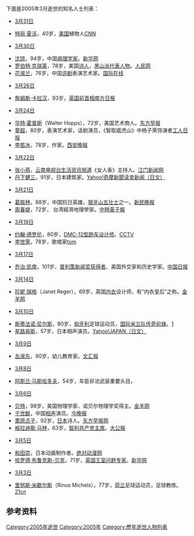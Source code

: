 <noinclude>

下面是2005年3月逝世的知名人士列表： </noinclude>

  - [3月31日](../Page/3月31日.md "wikilink")

<!-- end list -->

  - [特丽·夏沃](../Page/特丽·夏沃.md "wikilink")，40岁，[美国](../Page/美国.md "wikilink")植物人[CNN](http://www.cnn.com/2005/LAW/03/31/schiavo/index.html)

<!-- end list -->

  - [3月30日](../Page/3月30日.md "wikilink")

<!-- end list -->

  - [沈琼](https://zh.wikipedia.org/wiki/沈琼 "wikilink")，94岁，中国[病理学家](https://zh.wikipedia.org/wiki/病理学家 "wikilink")。[新华网](http://news.sina.com.cn/c/2005-04-10/18165610454s.shtml)
  - [罗伯特·克瑞莱](https://zh.wikipedia.org/wiki/罗伯特·克瑞莱 "wikilink")，78岁，美国[诗人](https://zh.wikipedia.org/wiki/诗人 "wikilink")，[黑山派代表人物](https://zh.wikipedia.org/wiki/黑山派 "wikilink")。[人民网](http://culture.people.com.cn/GB/22219/3291474.html)
  - [花淑兰](https://zh.wikipedia.org/wiki/花淑兰 "wikilink")，76岁，中国[评剧](../Page/评剧.md "wikilink")表演艺术家。[国际在线](https://web.archive.org/web/20051119020600/http://gb.chinabroadcast.cn/3821/2005/03/31/148%40499588.htm)

<!-- end list -->

  - [3月26日](../Page/3月26日.md "wikilink")

<!-- end list -->

  - [詹姆斯·卡拉汉](https://zh.wikipedia.org/wiki/詹姆斯·卡拉汉 "wikilink")，93岁，[英国前](https://zh.wikipedia.org/wiki/英国 "wikilink")[首相](https://zh.wikipedia.org/wiki/英國首相 "wikilink")[南方日报](http://www.nanfangdaily.com.cn/southnews/dd/nfrb/A09/200503280181.asp)

<!-- end list -->

  - [3月24日](../Page/3月24日.md "wikilink")

<!-- end list -->

  - [华特·霍普斯](https://zh.wikipedia.org/wiki/华特·霍普斯 "wikilink")（Walter Hopps），72岁，美国艺术商人。[东方早报](https://web.archive.org/web/20050910104210/http://www.dfdaily.com/ReadNews.asp?NewsID=32894)
  - [童超](https://zh.wikipedia.org/wiki/童超 "wikilink")，80岁，表演艺术家，话剧演员，《智取威虎山》中杨子荣饰演者[工人日报](https://web.archive.org/web/20050410194553/http://www.grrb.com.cn/news/news_detail.asp?news_id=218164&type_id=25)
  - [李若冰](https://zh.wikipedia.org/wiki/李若冰 "wikilink")，78岁，作家。[西安晚报](https://web.archive.org/web/20070927210812/http://www.xawb.com/gb/wbpaper/2005-03/25/content_509767.htm)

<!-- end list -->

  - [3月22日](../Page/3月22日.md "wikilink")

<!-- end list -->

  - [张小燕](https://zh.wikipedia.org/wiki/张小燕_\(1974年\) "wikilink")，[云南电视台生活资讯频道](https://zh.wikipedia.org/wiki/云南电视台 "wikilink")《女人香》主持人。[江门新闻网](https://web.archive.org/web/20080212171848/http://www.jmnews.com.cn/c/2005/03/24/23/c_543734.shtml)
  - [丹下健三](../Page/丹下健三.md "wikilink")，91岁，日本建筑家。[Yahoo\!奇摩新聞](https://archive.is/20130105164002/http://tw.news.yahoo.com/050322/43/1mb63.html)[读卖新闻（日文）](https://web.archive.org/web/20050324060220/http://www.yomiuri.co.jp/main/news/20050322i111.htm)

<!-- end list -->

  - [3月21日](../Page/3月21日.md "wikilink")

<!-- end list -->

  - [葛振林](https://zh.wikipedia.org/wiki/葛振林 "wikilink")，88岁，中国抗日英雄，[狼牙山五壮士](../Page/狼牙山五壮士.md "wikilink")之一。[新民晚报](https://web.archive.org/web/20070930171121/http://xmwb.news365.com.cn/zgxw/t20050323_440541.htm)
  - [周春堤](https://zh.wikipedia.org/wiki/周春堤 "wikilink")，72岁， 台湾經濟地理學家。[中時電子報](http://news.chinatimes.com/Chinatimes/newslist/newslist-content/0,3546,110503+112005032200064,00.html)

<!-- end list -->

  - [3月19日](../Page/3月19日.md "wikilink")

<!-- end list -->

  - [约翰·德罗伦](https://zh.wikipedia.org/wiki/约翰·德罗伦 "wikilink")，80岁，[DMC-12型跑车设计师](https://zh.wikipedia.org/wiki/DMC-12型跑车 "wikilink")。[CCTV](http://www.cctv.com/program/dysj/20050322/101174.shtml)
  - [李世荣](https://zh.wikipedia.org/wiki/李世荣_\(中国\) "wikilink")，78岁，歌唱家[tom](https://web.archive.org/web/20050321052613/http://fm974.tom.com/1026/1027/2005320-50936.html)

<!-- end list -->

  - [3月17日](../Page/3月17日.md "wikilink")

<!-- end list -->

  - [乔治·凯南](../Page/乔治·凯南.md "wikilink")，101岁，[普利策新闻奖获得者](https://zh.wikipedia.org/wiki/普利策新闻奖 "wikilink")、美国外交家和历史学家。[中国日报](http://news.xinhuanet.com/world/2005-03/18/content_2713708.htm)

<!-- end list -->

  - [3月14日](../Page/3月14日.md "wikilink")

<!-- end list -->

  - [珍妮·瑞格](https://zh.wikipedia.org/wiki/珍妮·瑞格 "wikilink")（Janet Reger），69岁，英国[内衣](../Page/内衣.md "wikilink")设计师，有“内衣皇后”之称。[金羊网](https://web.archive.org/web/20070930013148/http://www.ycwb.com/gb/content/2005-03/18/content_867767.htm)

<!-- end list -->

  - [3月10日](../Page/3月10日.md "wikilink")

<!-- end list -->

  - [斯蒂法诺·尼尔斯](https://zh.wikipedia.org/wiki/斯蒂法诺·尼尔斯 "wikilink")，80岁，[匈牙利](../Page/匈牙利.md "wikilink")足球运动员，[国际米兰队传奇前锋](https://zh.wikipedia.org/wiki/国际米兰 "wikilink")。[1](http://sports.sina.com.cn/g/2005-03-10/23131442407.shtml)
  - [星路易斯](https://zh.wikipedia.org/wiki/星路易斯 "wikilink")，57岁，日本相声演员。[Yahoo\!JAPAN（日文）](https://web.archive.org/web/20050828060627/http://headlines.yahoo.co.jp/hl?a=20050316-00000035-san-soci)

<!-- end list -->

  - [3月9日](../Page/3月9日.md "wikilink")

<!-- end list -->

  - [左淑东](https://zh.wikipedia.org/wiki/左淑东 "wikilink")，90岁，幼儿教育家。[文汇报](https://web.archive.org/web/20060115203128/http://www.news365.com.cn/xwzx/shxw/t20050316_431081.htm)

<!-- end list -->

  - [3月8日](../Page/3月8日.md "wikilink")

<!-- end list -->

  - [阿斯兰·马斯哈多夫](../Page/阿斯兰·马斯哈多夫.md "wikilink")，54岁，车臣非法武装重要头目。

<!-- end list -->

  - [3月6日](../Page/3月6日.md "wikilink")

<!-- end list -->

  - [贝特](https://zh.wikipedia.org/wiki/贝特 "wikilink")，98岁，美国物理学家、诺贝尔物理学奖得主。[金羊网](https://web.archive.org/web/20070930013036/http://www.ycwb.com/gb/content/2005-03/10/content_862592.htm)
  - [于世猷](https://zh.wikipedia.org/wiki/于世猷 "wikilink")，中国[相声](../Page/相声.md "wikilink")演员。[今晚报](https://web.archive.org/web/20051204221802/http://www.jwb.com.cn/gb/content/2005-03/08/content_287359.htm)
  - [栗原贞子](https://zh.wikipedia.org/wiki/栗原贞子 "wikilink")，92岁，[日本](../Page/日本.md "wikilink")诗人。[东方早报网](https://web.archive.org/web/20050914005207/http://www.dfdaily.com/ReadNews.asp?NewsID=28039)
  - [格拉迪斯·马林](https://zh.wikipedia.org/wiki/格拉迪斯·马林 "wikilink")，63岁，[智利共产党主席](https://zh.wikipedia.org/wiki/智利共产党 "wikilink")。[大公报](https://web.archive.org/web/20070930064051/http://www.takungpao.com/news/2005-3-7/YM-373427.htm)

<!-- end list -->

  - [3月5日](../Page/3月5日.md "wikilink")

<!-- end list -->

  - [和田崇](../Page/和田崇.md "wikilink")，日本动画制作者。[绝对动漫网](https://web.archive.org/web/20050317014918/http://comic.sina.com.cn/w/2005-03-14/45647.shtml)
  - [哈罗德·布鲁克斯-贝克](https://zh.wikipedia.org/wiki/哈罗德·布鲁克斯-贝克 "wikilink")，71岁，[英国王室问题专家](https://zh.wikipedia.org/wiki/英国王室 "wikilink")。[新华网](http://news.xinhuanet.com/ent/2005-03/07/content_2662636.htm)

<!-- end list -->

  - [3月3日](../Page/3月3日.md "wikilink")

<!-- end list -->

  - [里努斯·米歇尔斯](https://zh.wikipedia.org/wiki/里努斯·米歇尔斯 "wikilink")（Rinus Michels），77岁，[荷兰](../Page/荷兰.md "wikilink")足球运动员，足球教练。[21cn](http://sports.21cn.com/international/other/2005/03/03/2010972.shtml)

## 参考资料

[Category:2005年逝世](https://zh.wikipedia.org/wiki/Category:2005年逝世 "wikilink") [Category:2005年](https://zh.wikipedia.org/wiki/Category:2005年 "wikilink") [Category:歷年逝世人物列表](https://zh.wikipedia.org/wiki/Category:歷年逝世人物列表 "wikilink")